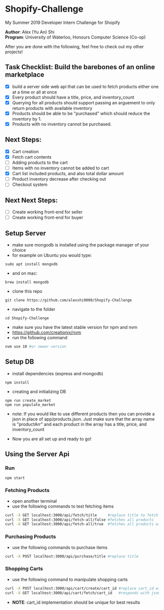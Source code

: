 # Shopify-Challenge
My Summer 2019 Developer Intern Challenge for Shopify

**Author**:  Alex (Yu An) Shi<br>
**Program**: University of Waterloo, Honours Computer Science (Co-op)

After you are done with the following, feel free to check out my other projects!

## Task Checklist: Build the barebones of an online marketplace

- [x] build a server side web api that can be used to fetch products either one at a time or all at once
- [x] Every product should have a title, price, and inventory\_count
- [x] Querying for all products should support passing an arguement to only return products with available inventory
- [x] Products should be able to be "purchased" which should reduce the inventory by 1.
- [x] Products with no inventory cannot be purchased.

## Next Steps:

- [x] Cart creation
- [x] Fetch cart contents
- [ ] Adding products to the cart
- [ ] Items with no inventory cannot be added to cart
- [x] Cart list included products, and also total dollar amount
- [ ] Product inventory decrease after checking out
- [ ] Checkout system

## Next Next Steps:

- [ ] Create working front-end for seller
- [ ] Create working front-end for buyer

## Setup Server
- make sure mongodb is installed using the package manager of your choice
- for example on Ubuntu you would type:
```
sudo apt install mongodb
```
- and on mac:
```
brew install mongodb
```

- clone this repo
```
git clone https://github.com/alexshi0000/Shopify-Challenge
```

- navigate to the folder
```
cd Shopify-Challenge
```

- make sure you have the latest stable version for npm and nvm
- https://github.com/creationix/nvm
- run the following command
```bash
nvm use 10 #or newer version
```

## Setup DB
- install dependencies (express and mongodb)
```
npm install
```
- creating and initializing DB
```
npm run create_market
npm run populate_market
```
- note: If you would like to use different products then you can provide a json in
place of app/products.json. Just make sure that the array name is "productArr"
and each product in the array has a title, price, and inventory\_count

- Now you are all set up and ready to go!

## Using the Server Api

### Run
```
npm start
```

### Fetching Products
- open another terminal
- use the following commands to test fetching items
```bash
curl -X GET localhost:3000/api/fetch/title     #replace title to fetch single item
curl -X GET localhost:3000/api/fetch-all/false #fetches all products
curl -X GET localhost:3000/api/fetch-all/true  #fetches all products with inventory
```

### Purchasing Products
- use the following commands to purchase items
```bash
curl -X POST localhost:3000/api/purchase/title #replace title
```

### Shopping Carts
- use the following command to manipulate shopping carts
```bash
curl -X POST localhost:3000/api/cart/create/cart_id #replace cart_id with id hash
curl -X GET localhost:3000/api/cart/fetch/cart_id   #responds with json with cart_id
```
- **NOTE**: cart\_id implementation should be unique for best results
